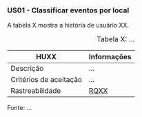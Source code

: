 ### US01 - Classificar eventos por local

A tabela X mostra a história de usuário XX.

<font size="3"><p style="text-align: center">Tabela X: ...</p></font>

| HUXX | Informações |
| ----- | ---------- |
| Descrição | ... |
| Critérios de aceitação | ... |
| Rastreabilidade | [RQXX](https://requisitos-de-software.github.io/2025.2-Grupo05/Elicita%C3%A7%C3%A3o/Requisitos-Elicitados/) |

Fonte: ...